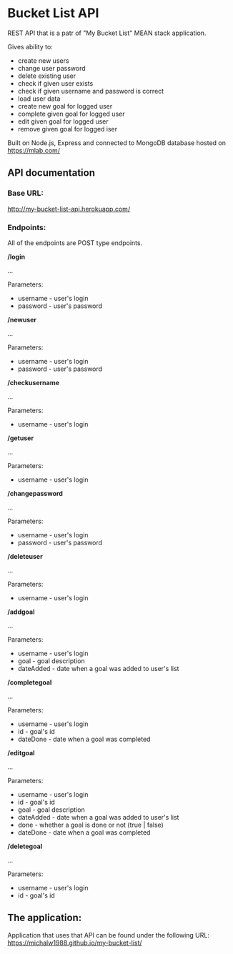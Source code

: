 # Bucket List API

REST API that is a patr of "My Bucket List" MEAN stack application.

Gives ability to:
* create new users
* change user password
* delete existing user
* check if given user exists
* check if given username and password is correct
* load user data
* create new goal for logged user
* complete given goal for logged user
* edit given goal for logged user
* remove given goal for logged iser

Built on Node.js, Express and connected to MongoDB database hosted on https://mlab.com/

## API documentation

### Base URL:

http://my-bucket-list-api.herokuapp.com/

### Endpoints:

All of the endpoints are POST type endpoints.

**/login**

...

Parameters:
* username - user's login
* password - user's password

**/newuser**

...

Parameters:
* username - user's login
* password - user's password

**/checkusername**

...

Parameters:
* username - user's login

**/getuser**

...

Parameters:
* username - user's login

**/changepassword**

...

Parameters:
* username - user's login
* password - user's password

**/deleteuser**

...

Parameters:
* username - user's login

**/addgoal**

...

Parameters:
* username - user's login
* goal - goal description
* dateAdded - date when a goal was added to user's list

**/completegoal**

...

Parameters:
* username - user's login
* id - goal's id
* dateDone - date when a goal was completed

**/editgoal**

...

Parameters:
* username - user's login
* id - goal's id
* goal - goal description
* dateAdded - date when a goal was added to user's list
* done - whether a goal is done or not (true | false)
* dateDone - date when a goal was completed

**/deletegoal**

...

Parameters:
* username - user's login
* id - goal's id

## The application:

Application that uses that API can be found under the following URL: https://michalw1988.github.io/my-bucket-list/